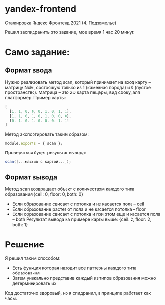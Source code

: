# yandex-frontend
Стажировка Яндекс Фронтенд 2021 (4. Подземелье)

Решил заспидранить это задание, мое время 1 час 20 минут.

# Само задание:

## Формат ввода

Нужно реализовать метод scan, который принимает на вход карту – матрицу NxM, состоящую только из 1 (каменная порода) и 0 (пустое
пространство). Матрица – это 2D карта пещеры, вид сбоку, аля платформер.
Пример карты:
```js
[  
  [1, 1, 0, 0, 0, 1, 0, 1, 1],
  [1, 1, 0, 1, 0, 1, 0, 0, 0],  
  [0, 1, 0, 1, 0, 0, 0, 1, 1]
]
```
Метод экспортировать таким образом:
```js
module.exports = { scan };
```
Проверяться будет результат вывода:
```js
scan([...массив с картой...]);
```

## Формат вывода
Метод scan возвращает объект с количеством каждого типа образования {ceil: 0, floor: 0, both: 0}
- Если образование свисает с потолка и не касается пола – ceil
- Если образование растет от пола и не касается потолка – floor
- Если образование свисает с потолка и при этом еще и касается пола – both
Результат вывода на примере карты выше: {ceil: 2, floor: 2, both: 1}

# Решение

Я решил таким способом:
* Есть функция которая находит все паттерны каждого типа образования
* Затем уникально представив каждый из типов образования можно детерминировать их

Код достаточно здоровый, но я спидранил, в принципе работает как часы.